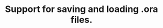 ---
title: 'Support for saving and loading .ora files.'
redirect_to:
  - 'https://discuss.pencil2d.org/t/support-for-saving-and-loading-ora-files/1027'
---